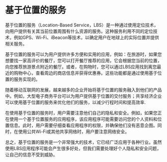 # 基于位置的服务

基于位置的服务（Location-Based Service，LBS）是一种通过使用定位技术，向用户提供有关其当前位置周围有什么资源的服务。这种服务利用不同的定位技术，例如GPS、Wi-Fi、iBeacon等技术，以确定用户在地球上的实际位置并提供相关服务。

基于位置的服务可以为用户提供许多方便和实用的应用，例如：在旅游时，如果您想要找一家高评价的餐厅，您可以打开餐厅推荐的应用，它会根据您当前的位置，向您推荐旅游景点附近的餐厅。或者，在购物时，您可以通过LBS应用找到离您最近的购物中心，查看周边的商店信息并获得优惠券。这些功能都是通过使用基于位置的服务实现的。

随着移动互联网的发展，越来越多的企业开始将基于位置的服务融入到他们的产品中。例如，大型电子商务平台可以为用户提供基于位置的交付服务；共享经济企业可以使用基于位置的服务来优化他们的服务，以减少行程时间和提高效率.

在使用基于位置的服务时，用户需要注意他们自己的隐私和安全。例如，如果您正在使用一个基于位置服务的应用程序，该应用程序可能需要访问您的个人资料和位置信息。此时，用户需要仔细查看应用程序的权限，并确保他们没有恶意企图。同时，在使用公共Wi-Fi或其他共享网络时，用户要注意网络安全。

总之，基于位置的服务是一个非常强大的技术，它已经广泛应用于各种行业。虽然使用LBS应用程序可能会产生很多好处，但我们需要处理好个人隐私和安全问题，让自己的信息不受到威胁。